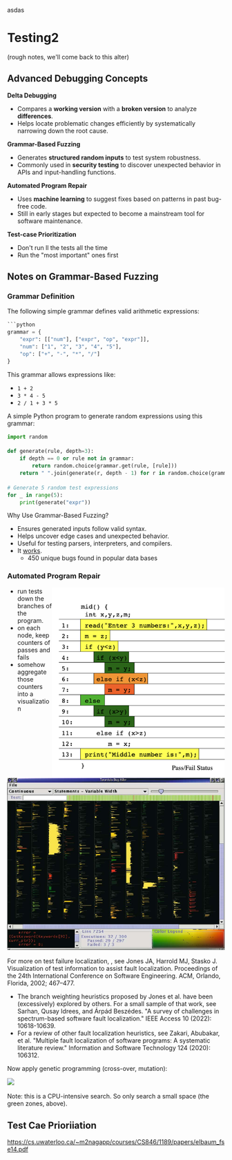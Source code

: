 asdas

# Testing2

(rough notes, we'll come back to this alter)


## **Advanced Debugging Concepts**

**Delta Debugging**   

- Compares a **working version** with a **broken version** to analyze **differences**.
- Helps locate problematic changes efficiently by systematically narrowing down the root cause.

**Grammar-Based Fuzzing**

- Generates **structured random inputs** to test system robustness.
- Commonly used in **security testing** to discover unexpected behavior in APIs and input-handling functions.

**Automated Program Repair**

- Uses **machine learning** to suggest fixes based on patterns in past bug-free code.
- Still in early stages but expected to become a mainstream tool for software maintenance.

**Test-case Prioritization**

- Don't run ll the tests all the time
- Run the "most important" ones first

## Notes on  Grammar-Based Fuzzing

### **Grammar Definition**
The following simple grammar defines valid arithmetic expressions:

```python
```python
grammar = {
    "expr": [["num"], ["expr", "op", "expr"]],
    "num": ["1", "2", "3", "4", "5"],
    "op": ["+", "-", "*", "/"]
}
```

This grammar allows expressions like:

- `1 + 2`
- `3 * 4 - 5`
- `2 / 1 + 3 * 5`

A simple Python program to generate random expressions using this grammar:

```python
import random

def generate(rule, depth=3):
    if depth == 0 or rule not in grammar:
        return random.choice(grammar.get(rule, [rule]))
    return " ".join(generate(r, depth - 1) for r in random.choice(grammar[rule]))

# Generate 5 random test expressions
for _ in range(5):
    print(generate("expr"))
```

Why Use Grammar-Based Fuzzing?
- Ensures generated inputs follow valid syntax.
- Helps uncover edge cases and unexpected behavior.
- Useful for testing parsers, interpreters, and compilers.
- It [works](https://youtu.be/I9imQjwx7W4?si=h77DkQ79l0Pf9WFQ).
  - 450 unique bugs found in popular data bases

### Automated Program Repair

<img width=400 align=right src="https://github.com/txt/se24fall/blob/main/docs/yellow.png">

- run tests down the branches of the program.
- on each node, keep counters of passes and fails
- somehow aggregate those counters into a visualization

<br clear=all>

<img src="https://github.com/txt/se24fall/blob/main/docs/tarantula.png" width="600px">

For more on test failure localization, , see Jones JA, Harrold MJ, Stasko J. Visualization of test information to assist fault localization. Proceedings of the 24th International Conference on Software Engineering. ACM, Orlando, Florida, 2002; 467–477.

- The branch weighting heuristics proposed by Jones et al. have been (excessively)
  explored by others. For a small sample of that work, see Sarhan, Qusay Idrees, and Árpád Beszédes. "A survey of challenges in spectrum-based software fault localization." IEEE Access 10 (2022): 10618-10639.
- For a review of other fault localization heuristics, see Zakari, Abubakar, et al. "Multiple fault localization of software programs: A systematic literature review." Information and Software Technology 124 (2020): 106312.

Now apply genetic programming (cross-over, mutation):

<img  width=600 src="https://control.com/uploads/articles/Genetic_programming_crossover_of_two_programs.jpg">

Note: this is a CPU-intensive search. So only search a small space (the green zones, above).


## Test Cae Prioriiation

https://cs.uwaterloo.ca/~m2nagapp/courses/CS846/1189/papers/elbaum_fse14.pdf
